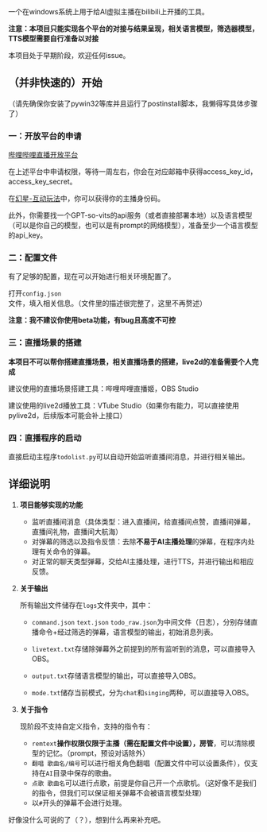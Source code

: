 一个在windows系统上用于给AI虚拟主播在bilibili上开播的工具。

**注意：本项目只能实现各个平台的对接与结果呈现，相关语言模型，筛选器模型，TTS模型需要自行准备以对接**

本项目处于早期阶段，欢迎任何issue。

## （并非快速的）开始

（请先确保你安装了pywin32等库并且运行了postinstall脚本，我懒得写具体步骤了）

### 一：开放平台的申请

[哔哩哔哩直播开放平台](https://open-live.bilibili.com/)

在上述平台中申请权限，等待一周左右，你会在对应邮箱中获得access_key_id，access_key_secret。

在[幻星-互动玩法](https://play-live.bilibili.com/)中，你可以获得你的主播身份码。

此外，你需要找一个GPT-so-vits的api服务（或者直接部署本地）以及语言模型（可以是你自己的模型，也可以是有prompt的网络模型），准备至少一个语言模型的api_key。

### 二：配置文件

有了足够的配置，现在可以开始进行相关环境配置了。

打开`config.json`文件，填入相关信息。（文件里的描述很完整了，这里不再赘述）

**注意：我不建议你使用beta功能，有bug且高度不可控**

### 三：直播场景的搭建

**本项目不可以帮你搭建直播场景，相关直播场景的搭建，live2d的准备需要个人完成**

建议使用的直播场景搭建工具：哔哩哔哩直播姬，OBS Studio

建议使用的live2d播放工具：VTube Studio（如果你有能力，可以直接使用pylive2d，后续版本可能会补上接口）

### 四：直播程序的启动

直接启动主程序`todolist.py`可以自动开始监听直播间消息，并进行相关输出。

## 详细说明

1. **项目能够实现的功能**
   - 监听直播间消息（具体类型：进入直播间，给直播间点赞，直播间弹幕，直播间礼物，直播间大航海）
   - 对弹幕的筛选以及指令反馈：去除**不易于AI主播处理**的弹幕，在程序内处理有关命令的弹幕。
   - 对正常的聊天类型弹幕，交给AI主播处理，进行TTS，并进行输出和相应反馈。

2. **关于输出**

   所有输出文件储存在`logs`文件夹中，其中：

   - `command.json` `text.json` `todo_raw.json`为中间文件（日志），分别存储直播命令+经过筛选的弹幕，语言模型的输出，初始消息列表。

   - `livetext.txt`存储除弹幕外之前提到的所有监听到的消息，可以直接导入OBS。

   - `output.txt`存储语言模型的输出，可以直接导入OBS。
   - `mode.txt`储存当前模式，分为`chat`和`singing`两种，可以直接导入OBS。

3. **关于指令**

	现阶段不支持自定义指令，支持的指令有：

	- `remtext`**操作权限仅限于主播（需在配置文件中设置），房管**，可以清除模型的记忆。（prompt，预设对话除外）
	- `翻唱 歌曲名/编号`可以进行相关角色翻唱（配置文件中可以设置条件），仅支持在`AI`目录中保存的歌曲。
	- `点歌 歌曲名`可以进行点歌，前提是你自己开一个点歌机。（这好像不是我们的指令，但我们可以保证相关弹幕不会被语言模型处理）
	- 以`#`开头的弹幕不会进行处理。

好像没什么可说的了（？），想到什么再来补充吧。
